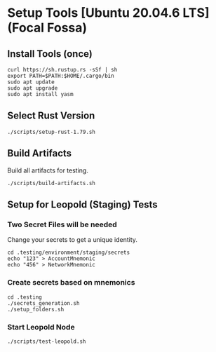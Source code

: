 # Setup Tools [Ubuntu 20.04.6 LTS] (Focal Fossa)

## Install Tools (once)

```shell
curl https://sh.rustup.rs -sSf | sh
export PATH=$PATH:$HOME/.cargo/bin
sudo apt update
sudo apt upgrade
sudo apt install yasm
````

## Select Rust Version

```shell
./scripts/setup-rust-1.79.sh
```

## Build Artifacts

Build all artifacts for testing.

```shell
./scripts/build-artifacts.sh
```

## Setup for Leopold (Staging) Tests

### Two Secret Files will be needed

Change your secrets to get a unique identity.

```shell
cd .testing/environment/staging/secrets
echo "123" > AccountMnemonic
echo "456" > NetworkMnemonic
```

### Create secrets based on mnemonics

```shell
cd .testing
./secrets_generation.sh
./setup_folders.sh
```

### Start Leopold Node

```shell
./scripts/test-leopold.sh
```
